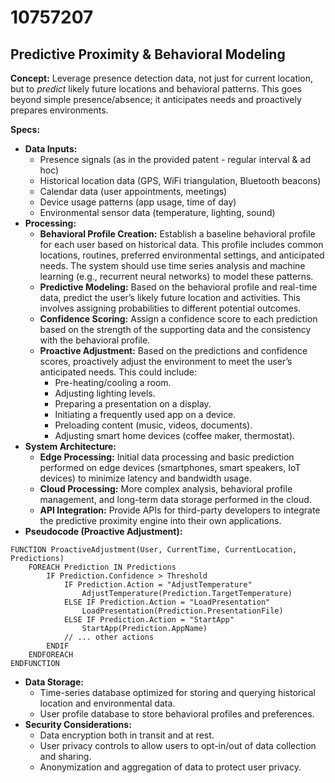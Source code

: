 # 10757207

## Predictive Proximity & Behavioral Modeling

**Concept:** Leverage presence detection data, not just for current location, but to *predict* likely future locations and behavioral patterns. This goes beyond simple presence/absence; it anticipates needs and proactively prepares environments.

**Specs:**

*   **Data Inputs:**
    *   Presence signals (as in the provided patent - regular interval & ad hoc)
    *   Historical location data (GPS, WiFi triangulation, Bluetooth beacons)
    *   Calendar data (user appointments, meetings)
    *   Device usage patterns (app usage, time of day)
    *   Environmental sensor data (temperature, lighting, sound)
*   **Processing:**
    *   **Behavioral Profile Creation:**  Establish a baseline behavioral profile for each user based on historical data. This profile includes common locations, routines, preferred environmental settings, and anticipated needs.  The system should use time series analysis and machine learning (e.g., recurrent neural networks) to model these patterns.
    *   **Predictive Modeling:** Based on the behavioral profile and real-time data, predict the user’s likely future location and activities.  This involves assigning probabilities to different potential outcomes.
    *   **Confidence Scoring:**  Assign a confidence score to each prediction based on the strength of the supporting data and the consistency with the behavioral profile.
    *   **Proactive Adjustment:**  Based on the predictions and confidence scores, proactively adjust the environment to meet the user’s anticipated needs. This could include:
        *   Pre-heating/cooling a room.
        *   Adjusting lighting levels.
        *   Preparing a presentation on a display.
        *   Initiating a frequently used app on a device.
        *   Preloading content (music, videos, documents).
        *   Adjusting smart home devices (coffee maker, thermostat).
*   **System Architecture:**
    *   **Edge Processing:** Initial data processing and basic prediction performed on edge devices (smartphones, smart speakers, IoT devices) to minimize latency and bandwidth usage.
    *   **Cloud Processing:** More complex analysis, behavioral profile management, and long-term data storage performed in the cloud.
    *   **API Integration:** Provide APIs for third-party developers to integrate the predictive proximity engine into their own applications.
*   **Pseudocode (Proactive Adjustment):**

```
FUNCTION ProactiveAdjustment(User, CurrentTime, CurrentLocation, Predictions)
    FOREACH Prediction IN Predictions
        IF Prediction.Confidence > Threshold
            IF Prediction.Action = "AdjustTemperature"
                AdjustTemperature(Prediction.TargetTemperature)
            ELSE IF Prediction.Action = "LoadPresentation"
                LoadPresentation(Prediction.PresentationFile)
            ELSE IF Prediction.Action = "StartApp"
                StartApp(Prediction.AppName)
            // ... other actions
        ENDIF
    ENDFOREACH
ENDFUNCTION
```

*   **Data Storage:**
    *   Time-series database optimized for storing and querying historical location and environmental data.
    *   User profile database to store behavioral profiles and preferences.
*   **Security Considerations:**
    *   Data encryption both in transit and at rest.
    *   User privacy controls to allow users to opt-in/out of data collection and sharing.
    *   Anonymization and aggregation of data to protect user privacy.